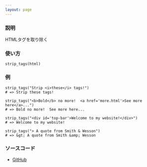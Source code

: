 ```yaml
---
layout: page
---
```

### 説明
HTMLタグを取り除く

### 使い方
    strip_tags(html)

### 例
    strip_tags("Strip <i>these</i> tags!")
    # => Strip these tags!

    strip_tags("<b>Bold</b> no more!  <a href='more.html'>See more here</a>...")
    # => Bold no more!  See more here...

    strip_tags("<div id='top-bar'>Welcome to my website!</div>")
    # => Welcome to my website!

    strip_tags("> A quote from Smith & Wesson")
    # => &gt; A quote from Smith &amp; Wesson

### ソースコード
* [GitHub](https://github.com/rails/rails/blob/f33d52c95217212cbacc8d5e44b5a8e3cdc6f5b3/actionview/lib/action_view/helpers/sanitize_helper.rb#L103)